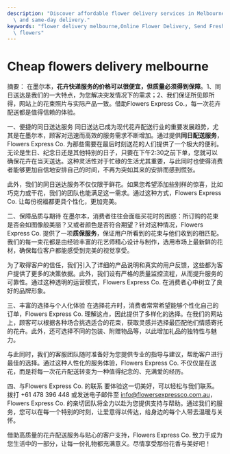 ```yaml
---
description: "Discover affordable flower delivery services in Melbourne with guaranteed quality\
  \ and same-day delivery."
keywords: "flower delivery melbourne,Online Flower Delivery, Send Fresh Flowers in Melbourne,melbourne\
  \ flowers"
---
```

# Cheap flowers delivery melbourne

摘要： 
在墨尔本，**花卉快递服务的价格可以很便宜，但质量必须得到保障**。1、同日送达是我们的一大特点，为您解决突发情况下的需求；2、我们保证所见即所得，网站上的花束照片与实际产品一致。借助Flowers Express Co.，每一次花卉配送都是值得信赖的体验。

一、便捷的同日送达服务
同日送达已成为现代花卉配送行业的重要发展趋势，尤其是在墨尔本，顾客对迅速而高效的服务需求不断增加。通过提供**同日配送服务**，Flowers Express Co. 为那些需要在最后时刻送花的人们提供了一个极大的便利。无论是生日、纪念日还是其他特别的日子，只要在下午2:30之前下单，您就可以确保花卉在当天送达。这种灵活性对于忙碌的生活尤其重要，与此同时也使得消费者能够更加自信地安排自己的时间，不再为突如其来的安排而感到慌张。

此外，我们的同日送达服务不仅仅限于鲜花。如果您希望添加些别样的惊喜，比如巧克力或干花，我们的团队也能满足这一需求。通过这种方式，Flowers Express Co. 让每份祝福都更具个性化，更加完美。

二、保障品质与期待
在墨尔本，消费者往往会面临买花时的困惑：所订购的花束是否会如图像般美丽？又或者颜色是否符合期望？针对这种情况，Flowers Express Co. 提供了一项**质保服务**，保证用户所看到的花束与他们收到的相匹配。我们的每一束花都是由经验丰富的花艺师精心设计与制作，选用市场上最新鲜的花材，确保每位客户都能感受到完美的视觉享受。

为了取得客户的信任，我们引入了详细的产品说明和真实的用户反馈，这些都为客户提供了更多的决策依据。此外，我们设有严格的质量监控流程，从而提升服务的可靠性。通过这种透明的运营模式，Flowers Express Co. 在消费者心中树立了良好的品牌形象。

三、丰富的选择与个人化体验
在选择花卉时，消费者常常希望能够个性化自己的订单，Flowers Express Co. 理解这点，因此提供了多样化的选择。在我们的网站上，顾客可以根据各种场合挑选适合的花束，获取灵感并选择最匹配他们情感寄托的花卉。此外，还可选择不同的包装、附赠物品等，以此增加礼品的独特性与魅力。

与此同时，我们的客服团队随时准备好为您提供专业的指导与建议，帮助客户进行最佳的选择。通过这种人性化的服务体验，Flowers Express Co. 不仅仅是在送花，而是将每一次花卉配送转变为一种值得纪念的、充满爱的经历。

四、与Flowers Express Co. 的联系
要体验这一切美好，可以轻松与我们联系。拨打 +61 478 396 448 或发送电子邮件至 info@flowersexpressco.com.au，Flowers Express Co. 的亲切团队将全力以赴为您提供支持与帮助。通过我们的服务，您可以在每一个特别的时刻，让爱意得以传达，给身边的每个人带去温暖与关怀。

借助高质量的花卉配送服务与贴心的客户支持，Flowers Express Co. 致力于成为您生活中的一部分，让每一份礼物都充满意义。尽情享受那份花香与美好吧！
